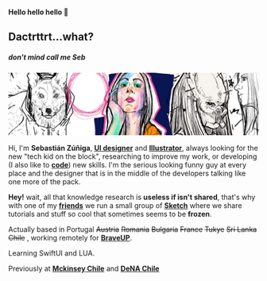#### Hello hello hello 🤘
## Dactrttrt...what?
##### don't mind call me Seb
![I also do some drawings](https://github.com/dactrtr/dactrtr/blob/master/header.jpeg)


Hi, I'm **Sebastián Zúñiga**, **[UI designer](https://www.linkedin.com/in/dactrtr/)** and **[Illustrator](https://www.instagram.com/dactrtr.svg/)**, always looking for the new "tech kid on the block", researching to improve my work, or developing (I also like to **[code](https://github.com/dactrtr)**) new skills. I'm the serious looking funny guy at every place and the designer that is in the middle of the developers talking like one more of the pack.

**Hey!** wait, all that knowledge research is **useless if isn't shared**, that's why with one of my **[friends](http://www.arielcerda.com/)** we run a small group of **[Sketch](https://medium.com/sketchchile)** where we share tutorials and stuff so cool that sometimes seems to be **frozen**.

Actually based in Portugal ~~Austria~~ ~~Romania~~ ~~Bulgaria~~ ~~France~~ ~~Tukye~~ ~~Sri Lanka~~ ~~Chile~~ , working remotely for **[BraveUP]([http://www.elun.cl/](https://www.braveup.com/))**.

Learning SwiftUI and LUA.

Previously at **[Mckinsey Chile](https://www.mckinsey.com/)** and **[DeNA Chile](https://dena.com/intl/)**
